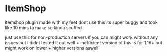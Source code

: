# ItemShop
itemshop plugin made with my feet dont use this its super buggy and took like 10 mins to make so kinda scuffed

just use this for non-production servers if you can
might work without any issues but i didnt tested it out well + inefficient
version of this is for 1.16+ but might work on lower + higher versions aswell
